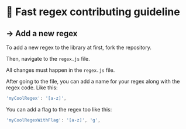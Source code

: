 # 🙌 Fast regex contributing guideline

## → Add a new regex

To add a new regex to the library at first, fork the repository.

Then, navigate to the `regex.js` file.

All changes must happen in the `regex.js` file.

After going to the file, you can add a name for your regex along with the regex code. Like this:

```js
'myCoolRegex': '[a-z]',
```

You can add a flag to the regex too like this:

```js
'myCoolRegexWithFlag': '[a-z]', 'g',
```